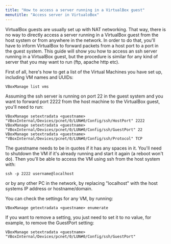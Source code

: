 ```yaml
---
title: "How to access a server running in a VirtualBox guest"
menutitle: "Access server in VirtualoBox"
---
```


VirtualBox guests are usually set up with NAT networking. That way, there is no
way to directly access a server running in a VirtualBox guest from the host
system or from anywhere in the network. In order to do that, you'll have to
inform VirtualBox to forward packets from a host port to a port in the guest
system. This guide will show you how to access an ssh server running in a
VirtualBox guest, but the procedure is similar for any kind of server that you
may want to run (ftp, apache http etc).

First of all, here's how to get a list of the Virtual Machines you have set up,
including VM names and UUIDs:

```
VBoxManage list vms
```

Assuming the ssh server is running on port 22 in the guest system and you want
to forward port 2222 from the host machine to the VirtualBox guest, you'll need
to run:

```
VBoxManage setextradata <guestname> "VBoxInternal/Devices/pcnet/0/LUN#0/Config/ssh/HostPort" 2222
VBoxManage setextradata <guestname> "VBoxInternal/Devices/pcnet/0/LUN#0/Config/ssh/GuestPort" 22
VBoxManage setextradata <guestname> "VBoxInternal/Devices/pcnet/0/LUN#0/Config/ssh/Protocol" TCP
```

The guestname needs to be in quotes if it has any spaces in it. You'll need to
shutdown the VM if it's already running and start it again (a reboot won't do).
Then you'll be able to access the VM using ssh from the host system with:

```
ssh -p 2222 username@localhost
```

or by any other PC in the network, by replacing "localhost" with the host
systems IP address or hostname/domain.

You can check the settings for any VM, by running:

```
VBoxManage getextradata <guestname> enumerate
```

If you want to remove a setting, you just need to set it to no value, for
example, to remove the GuestPort setting:

```
VBoxManage setextradata <guestname> "VBoxInternal/Devices/pcnet/0/LUN#0/Config/ssh/GuestPort"
```

